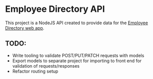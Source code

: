 # Employee Directory API
This project is a NodeJS API created to provide data for the [Employee Directory web app](https://github.com/skylersidner/employee-directory).


## TODO:

* Write tooling to validate POST/PUT/PATCH requests with models
* Export models to separate project for importing to front end for validation of requests/responses
* Refactor routing setup
